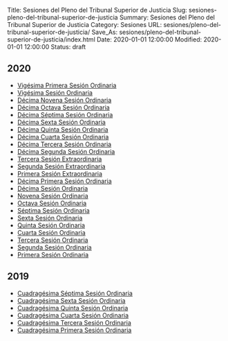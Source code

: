 Title: Sesiones del Pleno del Tribunal Superior de Justicia
Slug: sesiones-pleno-del-tribunal-superior-de-justicia
Summary: Sesiones del Pleno del Tribunal Superior de Justicia
Category: Sesiones
URL: sesiones/pleno-del-tribunal-superior-de-justicia/
Save_As: sesiones/pleno-del-tribunal-superior-de-justicia/index.html
Date: 2020-01-01 12:00:00
Modified: 2020-01-01 12:00:00
Status: draft

## 2020

- [Vigésima Primera Sesión Ordinaria](2020/vigesima-primera-sesion-ordinaria/)
- [Vigésima Sesión Ordinaria](2020/vigesima-sesion-ordinaria/)
- [Décima Novena Sesión Ordinaria](2020/decima-novena-sesion-ordinaria/)
- [Décima Octava Sesión Ordinaria](2020/decima-octava-sesion-ordinaria/)
- [Décima Séptima Sesión Ordinaria](2020/decima-septima-sesion-ordinaria/)
- [Décima Sexta Sesión Ordinaria](2020/decima-sexta-sesion-ordinaria/)
- [Décima Quinta Sesión Ordinaria](2020/decima-quinta-sesion-ordinaria/)
- [Décima Cuarta Sesión Ordinaria](2020/decima-cuarta-sesion-ordinaria/)
- [Décima Tercera Sesión Ordinaria](2020/decima-tercera-sesion-ordinaria/)
- [Décima Segunda Sesión Ordinaria](2020/decima-segunda-sesion-ordinaria/)
- [Tercera Sesión Extraordinaria](2020/tercera-sesion-extraordinaria/)
- [Segunda Sesión Extraordinaria](2020/segunda-sesion-extraordinaria/)
- [Primera Sesión Extraordinaria](2020/primera-sesion-extraordinaria/)
- [Décima Primera Sesión Ordinaria](2020/decima-primera-sesion-ordinaria/)
- [Décima Sesión Ordinaria](2020/decima-sesion-ordinaria/)
- [Novena Sesión Ordinaria](2020/novena-sesion-ordinaria/)
- [Octava Sesión Ordinaria](2020/octava-sesion-ordinaria/)
- [Séptima Sesión Ordinaria](2020/septima-sesion-ordinaria/)
- [Sexta Sesión Ordinaria](2020/sexta-sesion-ordinaria/)
- [Quinta Sesión Ordinaria](2020/quinta-sesion-ordinaria/)
- [Cuarta Sesión Ordinaria](2020/cuarta-sesion-ordinaria/)
- [Tercera Sesión Ordinaria](2020/tercera-sesion-ordinaria/)
- [Segunda Sesión Ordinaria](2020/segunda-sesion-ordinaria/)
- [Primera Sesión Ordinaria](2020/primera-sesion-ordinaria/)



## 2019

- [Cuadragésima Séptima Sesión Ordinaria](2019/cuadragesima-septima-sesion-ordinaria/)
- [Cuadragésima Sexta Sesión Ordinaria](2019/cuadragesima-sexta-sesion-ordinaria/)
- [Cuadragésima Quinta Sesión Ordinaria](2019/cuadragesima-quinta-sesion-ordinaria/)
- [Cuadragésima Cuarta Sesión Ordinaria](2019/cuadragesima-cuarta-sesion-ordinaria/)
- [Cuadragésima Tercera Sesión Ordinaria](2019/cuadragesima-tercera-sesion-ordinaria/)
- [Cuadragésima Primera Sesión Ordinaria](2019/cuadragesima-primera-sesion-ordinaria/)

​	




